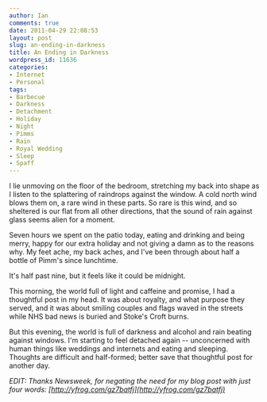```yaml
---
author: Ian
comments: true
date: 2011-04-29 22:08:53
layout: post
slug: an-ending-in-darkness
title: An Ending in Darkness
wordpress_id: 11636
categories:
- Internet
- Personal
tags:
- Barbecue
- Darkness
- Detachment
- Holiday
- Night
- Pimms
- Rain
- Royal Wedding
- Sleep
- Spaff
---
```


I lie unmoving on the floor of the bedroom, stretching my back into shape as I listen to the splattering of raindrops against the window.  A cold north wind blows them on, a rare wind in these parts.  So rare is this wind, and so sheltered is our flat from all other directions, that the sound of rain against glass seems alien for a moment.

Seven hours we spent on the patio today, eating and drinking and being merry, happy for our extra holiday and not giving a damn as to the reasons why.  My feet ache, my back aches, and I've been through about half a bottle of Pimm's since lunchtime.

It's half past nine, but it feels like it could be midnight.

This morning, the world full of light and caffeine and promise, I had a thoughtful post in my head.  It was about royalty, and what purpose they served, and it was about smiling couples and flags waved in the streets while NHS bad news is buried and Stoke's Croft burns.

But this evening, the world is full of darkness and alcohol and rain beating against windows.  I'm starting to feel detached again -- unconcerned with human things like weddings and internets and eating and sleeping.  Thoughts are difficult and half-formed; better save that thoughtful post for another day.

_EDIT: Thanks Newsweek, for negating the need for my blog post with just four words: [http://yfrog.com/gz7batfj](http://yfrog.com/gz7batfj)_
